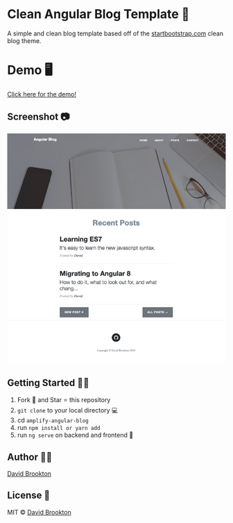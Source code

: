 # Clean Angular Blog Template 📰

A simple and clean blog template based off of the [startbootstrap.com](https://startbootstrap.com/template-overviews/clean-blog/) clean blog theme.

# Demo 🖥

[Click here for the demo!](https://angular-clean-blog-template.firebaseapp.com/)

## Screenshot 📷

![Alt text](./screenshot/screenshot.png?raw=true "Clean Angular Blog")

## Getting Started :man_astronaut:

1. Fork 🍴 and Star ⭐️ this repository
2. `git clone` to your local directory 💻
3. cd `amplify-angular-blog`
4. run `npm install or yarn add`
5. run `ng serve` on backend and frontend :tada:

## Author 👨‍💻

[David Brookton](https://davidbrookton.com)

## License 🌵

MIT © [David Brookton](https://davidbrookton.com)
